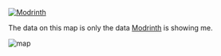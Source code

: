 [![Modrinth](https://img.shields.io/modrinth/dt/timo_11?logo=modrinth)](https://modrinth.com/datapack/timo_11)

The data on this map is only the data [Modrinth](https://modrinth.com/datapack/timo_11) is showing me.

![map](https://github.com/user-attachments/assets/03aa2c0d-70a8-44cc-bc6a-43d81d287c57)
